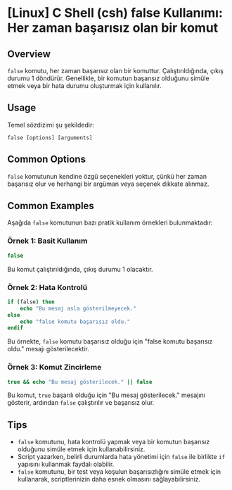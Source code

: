 # [Linux] C Shell (csh) false Kullanımı: Her zaman başarısız olan bir komut

## Overview
`false` komutu, her zaman başarısız olan bir komuttur. Çalıştırıldığında, çıkış durumu 1 döndürür. Genellikle, bir komutun başarısız olduğunu simüle etmek veya bir hata durumu oluşturmak için kullanılır.

## Usage
Temel sözdizimi şu şekildedir:
```
false [options] [arguments]
```

## Common Options
`false` komutunun kendine özgü seçenekleri yoktur, çünkü her zaman başarısız olur ve herhangi bir argüman veya seçenek dikkate alınmaz.

## Common Examples
Aşağıda `false` komutunun bazı pratik kullanım örnekleri bulunmaktadır:

### Örnek 1: Basit Kullanım
```csh
false
```
Bu komut çalıştırıldığında, çıkış durumu 1 olacaktır.

### Örnek 2: Hata Kontrolü
```csh
if (false) then
    echo "Bu mesaj asla gösterilmeyecek."
else
    echo "false komutu başarısız oldu."
endif
```
Bu örnekte, `false` komutu başarısız olduğu için "false komutu başarısız oldu." mesajı gösterilecektir.

### Örnek 3: Komut Zincirleme
```csh
true && echo "Bu mesaj gösterilecek." || false
```
Bu komut, `true` başarılı olduğu için "Bu mesaj gösterilecek." mesajını gösterir, ardından `false` çalıştırılır ve başarısız olur.

## Tips
- `false` komutunu, hata kontrolü yapmak veya bir komutun başarısız olduğunu simüle etmek için kullanabilirsiniz.
- Script yazarken, belirli durumlarda hata yönetimi için `false` ile birlikte `if` yapısını kullanmak faydalı olabilir.
- `false` komutunu, bir test veya koşulun başarısızlığını simüle etmek için kullanarak, scriptlerinizin daha esnek olmasını sağlayabilirsiniz.